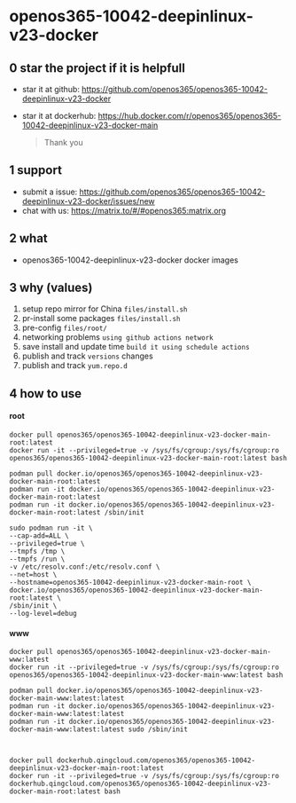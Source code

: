 # openos365-10042-deepinlinux-v23-docker

## 0 star the project if it is helpfull

* star it at github: https://github.com/openos365/openos365-10042-deepinlinux-v23-docker
* star it at dockerhub: https://hub.docker.com/r/openos365/openos365-10042-deepinlinux-v23-docker-main

  > Thank you

## 1 support

* submit a issue: https://github.com/openos365/openos365-10042-deepinlinux-v23-docker/issues/new
* chat with us: https://matrix.to/#/#openos365:matrix.org

## 2 what

* openos365-10042-deepinlinux-v23-docker docker images
  
## 3 why (values)

1. setup repo mirror for China `files/install.sh`
1. pr-install some packages `files/install.sh`
1. pre-config `files/root/`
1. networking problems `using github actions network`
1. save install and update time `build it using schedule actions`
1. publish and track `versions` changes
1. publish and track `yum.repo.d`

## 4 how to use

#### root
```
docker pull openos365/openos365-10042-deepinlinux-v23-docker-main-root:latest
docker run -it --privileged=true -v /sys/fs/cgroup:/sys/fs/cgroup:ro openos365/openos365-10042-deepinlinux-v23-docker-main-root:latest bash

podman pull docker.io/openos365/openos365-10042-deepinlinux-v23-docker-main-root:latest
podman run -it docker.io/openos365/openos365-10042-deepinlinux-v23-docker-main-root:latest
podman run -it docker.io/openos365/openos365-10042-deepinlinux-v23-docker-main-root:latest /sbin/init

sudo podman run -it \
--cap-add=ALL \
--privileged=true \
--tmpfs /tmp \
--tmpfs /run \
-v /etc/resolv.conf:/etc/resolv.conf \
--net=host \
--hostname=openos365-10042-deepinlinux-v23-docker-main-root \
docker.io/openos365/openos365-10042-deepinlinux-v23-docker-main-root:latest \
/sbin/init \
--log-level=debug

```
#### www

```
docker pull openos365/openos365-10042-deepinlinux-v23-docker-main-www:latest
docker run -it --privileged=true -v /sys/fs/cgroup:/sys/fs/cgroup:ro openos365/openos365-10042-deepinlinux-v23-docker-main-www:latest bash

podman pull docker.io/openos365/openos365-10042-deepinlinux-v23-docker-main-www:latest:latest
podman run -it docker.io/openos365/openos365-10042-deepinlinux-v23-docker-main-www:latest:latest
podman run -it docker.io/openos365/openos365-10042-deepinlinux-v23-docker-main-www:latest:latest sudo /sbin/init



docker pull dockerhub.qingcloud.com/openos365/openos365-10042-deepinlinux-v23-docker-main-root:latest
docker run -it --privileged=true -v /sys/fs/cgroup:/sys/fs/cgroup:ro dockerhub.qingcloud.com/openos365/openos365-10042-deepinlinux-v23-docker-main-root:latest bash


```
